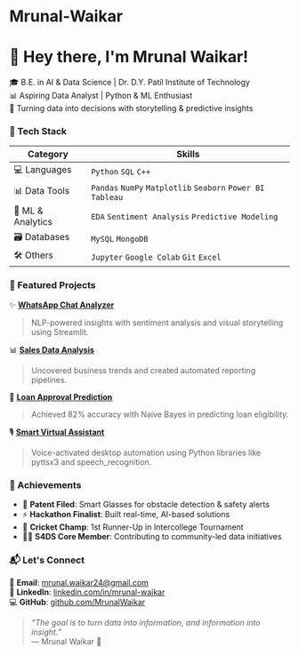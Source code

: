 # Mrunal-Waikar

# 👋 Hey there, I'm Mrunal Waikar!

🎓 B.E. in AI & Data Science | Dr. D.Y. Patil Institute of Technology  
📊 Aspiring Data Analyst | Python & ML Enthusiast  
🚀 Turning data into decisions with storytelling & predictive insights

### 🧰 Tech Stack

| Category | Skills |
|---------|--------|
| 💻 Languages | `Python` `SQL` `C++` |
| 📊 Data Tools | `Pandas` `NumPy` `Matplotlib` `Seaborn` `Power BI` `Tableau` |
| 🤖 ML & Analytics | `EDA` `Sentiment Analysis` `Predictive Modeling` |
| 🗃️ Databases | `MySQL` `MongoDB` |
| 🛠️ Others | `Jupyter` `Google Colab` `Git` `Excel` |

### 📌 Featured Projects

✨ [**WhatsApp Chat Analyzer**](https://github.com/MrunalWaikar/whatsapp-chat-analyzer)  
> NLP-powered insights with sentiment analysis and visual storytelling using Streamlit.

📊 [**Sales Data Analysis**](https://github.com/MrunalWaikar/sales-analysis)  
> Uncovered business trends and created automated reporting pipelines.

🏦 [**Loan Approval Prediction**](https://github.com/MrunalWaikar/loan-approval-ml)  
> Achieved 82% accuracy with Naive Bayes in predicting loan eligibility.

🎙️ [**Smart Virtual Assistant**](https://github.com/MrunalWaikar/virtual-assistant)  
> Voice-activated desktop automation using Python libraries like pyttsx3 and speech_recognition.


### 🏅 Achievements

- 🧠 **Patent Filed**: Smart Glasses for obstacle detection & safety alerts  
- ⚡ **Hackathon Finalist**: Built real-time, AI-based solutions  
- 🏏 **Cricket Champ**: 1st Runner-Up in Intercollege Tournament  
- 👩‍💻 **S4DS Core Member**: Contributing to community-led data initiatives


### 📬 Let's Connect

📧 **Email**: [mrunal.waikar24@gmail.com](mailto:mrunal.waikar24@gmail.com)  
🔗 **LinkedIn**: [linkedin.com/in/mrunal-waikar](https://www.linkedin.com/in/mrunal-waikar)  
💻 **GitHub**: [github.com/MrunalWaikar](https://github.com/MrunalWaikar)


> _“The goal is to turn data into information, and information into insight.”_  
> — Mrunal Waikar 💫
